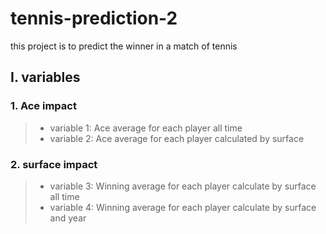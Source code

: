 # tennis-prediction-2

this project is to predict the winner in a match of tennis

## I. variables

### 1. Ace impact
> * variable 1: Ace average for each player all time
> * variable 2: Ace average for each player calculated by surface

### 2. surface impact
> * variable 3: Winning average for each player calculate by surface all time
> * variable 4: Winning average for each player calculate by surface and year